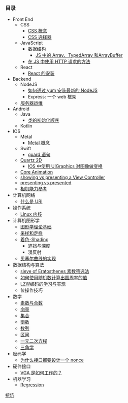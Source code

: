 

### 目录

* Front End
    * CSS
        * [CSS 概念](doc/front_end/css_intro.md)
        * [CSS 选择器](doc/front_end/css_selector.md)
    * JavaScript
        * 数据结构
            * [JS 中的 Array、TypedArray 和ArrayBuffer](doc/front_end/js_array_typedarray_arraybuffer.md)
        * [在 JS 中使用 HTTP 请求的方法](doc/front_end/http_in_js.md)
    * React
        * [React 的安装](doc/front_end/react/install.md)
* Backend
    * NodeJS
        * [如何通过 yum 安装最新的 NodeJS]()
        * Express: 一个 web 框架
    * [服务器运维](服务器运维.md)
* Android
    * Java
        * [类的初始化顺序](doc/java/class_init.md)
    * Kotlin
* IOS
    * Metal
        * [Metal 概念](doc/ios/metal/metal概念.md)
    * Swift
        * [guard 语句](doc/ios/swift/guard.md)
    * [Quartz 2D](doc/ios/quartz_2d.md)
        *  [IOS 中使用 UIGraphics 对图像做变换](doc/ios/ui_graphics_context_coordination_system.md)
    * [Core Animation](doc/ios/core_animation.md)
    * [showing vs presenting a View Controller](doc/ios/showing_vs_presenting.md)
    * [presenting vs presented](doc/ios/presenting_vs_presented.md)
    * [相机能力参考](https://developer.apple.com/library/archive/documentation/DeviceInformation/Reference/iOSDeviceCompatibility/DeviceCompatibilityMatrix/DeviceCompatibilityMatrix.html#//apple_ref/doc/uid/TP40013599-CH17-SW1)
* 计算机网络
    * [什么是 URI](doc/net/uri.md)
* 操作系统
    * [Linux 内核](doc/os/linux_kernel.md)
* 计算机图形学
    * [图形学理论基础](doc/cg/图形学理论基础.md) 
    * [采样和走样]()
    * [着色-Shading]()
        * 遮挡与深度
        * 漫反射
    * [贝塞尔曲线的实现](doc/cg/bezier.md)
* 数据结构与算法
    * [sieve of Eratosthenes 素数筛选法](doc/algo/sieve_of_eratosthenes.md)
    * [如何使用随机数计算出圆周率的值](doc/algo/random_to_pi.md)
    * [LZW编码的学习与实现](doc/algo/lzw.md)
    * 位操作技巧
* 数学
    * [素数与合数](doc/math/prime_number_and_composite_number.md)
    * [向量](doc/math/vector.md)
    * [集合](doc/math/set.md)
    * [函数](doc/math/函数.md)
    * [数列](doc/math/数列.md)
    * [区间]()
    * [一元二次方程]()
    * [三角学]()
* 密码学
    * [为什么接口都要设计一个 nonce](doc/cryptographic/nonce.md)
* 硬件接口
    * [VGA 是如何工作的？](doc/hardware/how_vga_works.md)
* 机器学习
    * [Regression](doc/ml/regression.md)


[挖坑](todo.md)